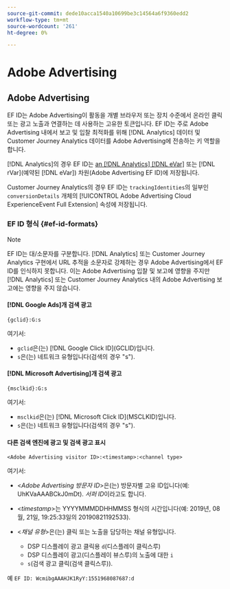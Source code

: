 ```yaml
---
source-git-commit: dede10acca1540a10699be3c14564a6f9360edd2
workflow-type: tm+mt
source-wordcount: '261'
ht-degree: 0%

---
```

# Adobe Advertising

## Adobe Advertising

EF ID는 Adobe Advertising이 활동을 개별 브라우저 또는 장치 수준에서 온라인 클릭 또는 광고 노출과 연결하는 데 사용하는 고유한 토큰입니다. EF ID는 주로 Adobe Advertising 내에서 보고 및 입찰 최적화를 위해 [!DNL Analytics] 데이터 및 Customer Journey Analytics 데이터를 Adobe Advertising에 전송하는 키 역할을 합니다.

[!DNL Analytics]의 경우 EF ID는 [an [!DNL Analytics] [!DNL eVar]](https://experienceleague.adobe.com/docs/analytics/components/dimensions/evar.html?lang=ko) 또는 [!DNL rVar]&#x200B;(예약된 [!DNL eVar]) 차원(Adobe Advertising EF ID)에 저장됩니다.

Customer Journey Analytics의 경우 EF ID는 `trackingIdentities`의 일부인 `conversionDetails` 개체의 [!UICONTROL Adobe Advertising Cloud ExperienceEvent Full Extension] 속성에 저장됩니다.

### EF ID 형식 {#ef-id-formats}

>[!NOTE]
>
>EF ID는 대/소문자를 구분합니다. [!DNL Analytics] 또는 Customer Journey Analytics 구현에서 URL 추적을 소문자로 강제하는 경우 Adobe Advertising에서 EF ID를 인식하지 못합니다. 이는 Adobe Advertising 입찰 및 보고에 영향을 주지만 [!DNL Analytics] 또는 Customer Journey Analytics 내의 Adobe Advertising 보고에는 영향을 주지 않습니다.

#### [!DNL Google Ads]개 검색 광고

```
{gclid}:G:s
```

여기서:

* `gclid`은(는) [!DNL Google Click ID]&#x200B;(GCLID)입니다.
* `s`은(는) 네트워크 유형입니다(검색의 경우 &quot;s&quot;).

#### [!DNL Microsoft Advertising]개 검색 광고

```
{msclkid}:G:s
```

여기서:

* `msclkid`은(는) [!DNL Microsoft Click ID]&#x200B;(MSCLKID)입니다.
* `s`은(는) 네트워크 유형입니다(검색의 경우 &quot;s&quot;).

#### 다른 검색 엔진에 광고 및 검색 광고 표시

```
<Adobe Advertising visitor ID>:<timestamp>:<channel type>
```

여기서:

* &lt;*Adobe Advertising 방문자 ID*>은(는) 방문자별 고유 ID입니다(예: UhKVaAAABCkJ0mDt). *서퍼 ID*&#x200B;이라고도 합니다.

* &lt;*timestamp*>는 YYYYMMMDDHHMMSS 형식의 시간입니다(예: 2019년, 08월, 21일, 19:25:33일의 20190821192533).

* &lt;*채널 유형*>은(는) 클릭 또는 노출을 담당하는 채널 유형입니다.

   * DSP 디스플레이 광고 클릭용 `d`(디스플레이 클릭스루)
   * DSP 디스플레이 광고(디스플레이 뷰스루)의 노출에 대한 `i`
   * `s`(검색 광고 클릭(검색 클릭스루)).

예 `EF ID: WcmibgAAAHJK1RyY:1551968087687:d`
